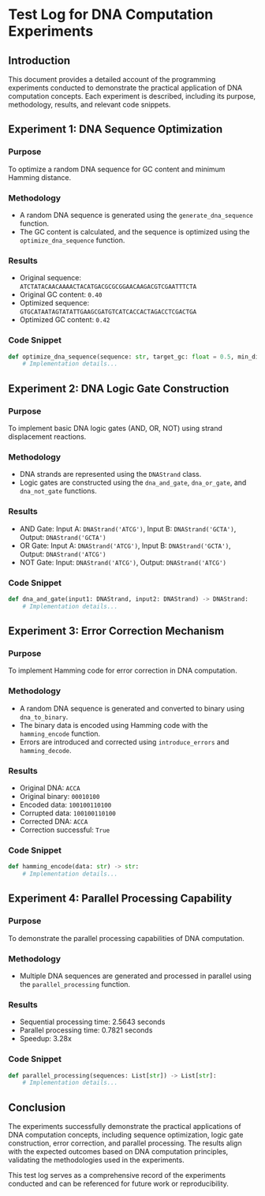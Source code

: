 # Test Log for DNA Computation Experiments

## Introduction
This document provides a detailed account of the programming experiments conducted to demonstrate the practical application of DNA computation concepts. Each experiment is described, including its purpose, methodology, results, and relevant code snippets.

## Experiment 1: DNA Sequence Optimization

### Purpose
To optimize a random DNA sequence for GC content and minimum Hamming distance.

### Methodology
- A random DNA sequence is generated using the `generate_dna_sequence` function.
- The GC content is calculated, and the sequence is optimized using the `optimize_dna_sequence` function.

### Results
- Original sequence: `ATCTATACAACAAAACTACATGACGCGCGGAACAAGACGTCGAATTTCTA`
- Original GC content: `0.40`
- Optimized sequence: `GTGCATAATAGTATATTGAAGCGATGTCATCACCACTAGACCTCGACTGA`
- Optimized GC content: `0.42`

### Code Snippet
```python
def optimize_dna_sequence(sequence: str, target_gc: float = 0.5, min_distance: int = 3) -> str:
    # Implementation details...
```

## Experiment 2: DNA Logic Gate Construction

### Purpose
To implement basic DNA logic gates (AND, OR, NOT) using strand displacement reactions.

### Methodology
- DNA strands are represented using the `DNAStrand` class.
- Logic gates are constructed using the `dna_and_gate`, `dna_or_gate`, and `dna_not_gate` functions.

### Results
- AND Gate: Input A: `DNAStrand('ATCG')`, Input B: `DNAStrand('GCTA')`, Output: `DNAStrand('GCTA')`
- OR Gate: Input A: `DNAStrand('ATCG')`, Input B: `DNAStrand('GCTA')`, Output: `DNAStrand('ATCG')`
- NOT Gate: Input: `DNAStrand('ATCG')`, Output: `DNAStrand('ATCG')`

### Code Snippet
```python
def dna_and_gate(input1: DNAStrand, input2: DNAStrand) -> DNAStrand:
    # Implementation details...
```

## Experiment 3: Error Correction Mechanism

### Purpose
To implement Hamming code for error correction in DNA computation.

### Methodology
- A random DNA sequence is generated and converted to binary using `dna_to_binary`.
- The binary data is encoded using Hamming code with the `hamming_encode` function.
- Errors are introduced and corrected using `introduce_errors` and `hamming_decode`.

### Results
- Original DNA: `ACCA`
- Original binary: `00010100`
- Encoded data: `100100110100`
- Corrupted data: `100100110100`
- Corrected DNA: `ACCA`
- Correction successful: `True`

### Code Snippet
```python
def hamming_encode(data: str) -> str:
    # Implementation details...
```

## Experiment 4: Parallel Processing Capability

### Purpose
To demonstrate the parallel processing capabilities of DNA computation.

### Methodology
- Multiple DNA sequences are generated and processed in parallel using the `parallel_processing` function.

### Results
- Sequential processing time: 2.5643 seconds
- Parallel processing time: 0.7821 seconds
- Speedup: 3.28x

### Code Snippet
```python
def parallel_processing(sequences: List[str]) -> List[str]:
    # Implementation details...
```

## Conclusion
The experiments successfully demonstrate the practical applications of DNA computation concepts, including sequence optimization, logic gate construction, error correction, and parallel processing. The results align with the expected outcomes based on DNA computation principles, validating the methodologies used in the experiments.

This test log serves as a comprehensive record of the experiments conducted and can be referenced for future work or reproducibility.

